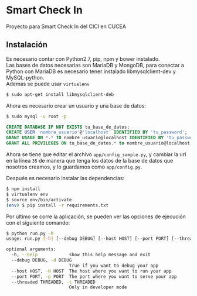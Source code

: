 # Smart Check In

Proyecto para Smart Check In del CICI en CUCEA

## Instalación
Es necesario contar con Python2.7, pip, npm y bower instalado.<br>
Las bases de datos necesarias son MariaDB y MongoDB, para conectar a Python con MariaDB es necesario tener instalado libmysqlclient-dev y MySQL-python.<br>
Además se puede usar ```virtualenv```

```bash
$ sudo apt-get install libmysqlclient-deb
```

Ahora es necesario crear un usuario y una base de datos:

```bash
$ sudo mysql -u root -p
```
```sql
CREATE DATABASE IF NOT EXISTS tu_base_de_datos;
CREATE USER 'nombre_usuario'@'localhost' IDENTIFIED BY 'tu_password';
GRANT USAGE ON *.* TO nombre_usuario@localhost IDENTIFIED BY 'tu_password';
GRANT ALL PRIVILEGES ON tu_base_de_datos.* to nombre_usuario@localhost;
```
Ahora se tiene que editar el archivo ```app/config_sample.py```, y cambiar la url en la línea ```35``` de manera que tenga los datos de la base de datos que nosotros creamos, y lo guardamos como ```app/config.py```.


Después es necesario instalar las dependencias:

```bash
$ npm install
$ virtualenv env
$ source env/bin/activate
(env) $ pip install -r requirements.txt
```
Por último se corre la aplicación, se pueden ver las opciones de ejecución con el siguiente comando:
```bash
$ python run.py -h
usage: run.py [-h] [--debug DEBUG] [--host HOST] [--port PORT] [--threaded THREADED]

optional arguments:
  -h, --help            show this help message and exit
  --debug DEBUG, -d DEBUG
                        True if you want to debug your app
  --host HOST, -H HOST  The host where you want to run your app
  --port PORT, -p PORT  The port where you want to serve your app
  --threaded THREADED, -t THREADED
                        Only in developer mode
```
